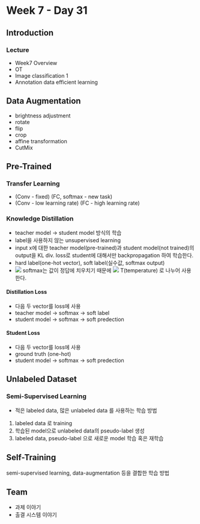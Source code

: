 # Week 7 - Day 31

## Introduction

### Lecture

- Week7 Overview
- OT
- Image classification 1
- Annotation data efficient learning

## Data Augmentation

- brightness adjustment
- rotate
- flip
- crop
- affine transformation
- CutMix

## Pre-Trained

### Transfer Learning

- (Conv - fixed) (FC, softmax - new task)
- (Conv - low learning rate) (FC - high learning rate)

### Knowledge Distillation

- teacher model -> student model 방식의 학습
- label을 사용하지 않는 unsupervised learning
- input x에 대한 teacher model(pre-trained)과 student model(not trained)의 output을 KL div. loss로 student에 대해서만 backpropagation 하여 학습한다.
- hard label(one-hot vector), soft label(실수값, softmax output)
- <img src="https://render.githubusercontent.com/render/math?math=\frac{\exp(z_i)}{\sum_j\exp(z_j)}"> softmax는 값이 정답에 치우치기 때문에 <img src="https://render.githubusercontent.com/render/math?math=\frac{\exp(z_i/T)}{\sum_j\exp(z_j/T)}"> T(temperature) 로 나누어 사용한다.

#### Distillation Loss

- 다음 두 vector를 loss에 사용
- teacher model -> softmax -> soft label
- student model -> softmax -> soft predection

#### Student Loss

- 다음 두 vector를 loss에 사용
- ground truth (one-hot)
- student model -> softmax -> soft predection

## Unlabeled Dataset

### Semi-Supervised Learning

- 적은 labeled data, 많은 unlabeled data 를 사용하는 학습 방법

1. labeled data 로 training
1. 학습된 model으로 unlabeled data의 pseudo-label 생성
1. labeled data, pseudo-label 으로 새로운 model 학습 혹은 재학습

## Self-Training

semi-supervised learning, data-augmentation 등을 결합한 학습 방법

## Team

- 과제 이야기
- 출결 시스템 이야기
